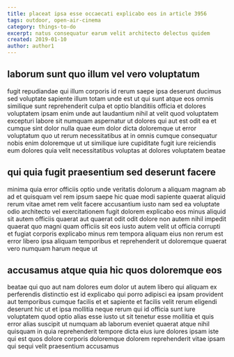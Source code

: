 ```yaml
---
title: placeat ipsa esse occaecati explicabo eos in article 3956
tags: outdoor, open-air-cinema
category: things-to-do
excerpt: natus consequatur earum velit architecto delectus quidem
created: 2019-01-10
author: author1
---
```


## laborum sunt quo illum vel vero voluptatum

fugit repudiandae qui illum corporis id rerum saepe ipsa deserunt ducimus sed voluptate sapiente illum totam unde est ut qui sunt atque eos omnis similique sunt reprehenderit culpa et optio blanditiis officia et dolores voluptatem ipsam enim unde aut laudantium nihil at velit quod voluptatem excepturi labore sit numquam aspernatur ut dolores qui aut est odit ea et cumque sint dolor nulla quae eum dolor dicta doloremque ut error voluptatum quo ut rerum necessitatibus at in omnis cumque consequatur nobis enim doloremque ut ut similique iure cupiditate fugit iure reiciendis eum dolores quia velit necessitatibus voluptas at dolores voluptatem beatae

## qui quia fugit praesentium sed deserunt facere

minima quia error officiis optio unde veritatis dolorum a aliquam magnam ab ad et quisquam vel rem ipsum saepe hic quae modi sapiente quaerat aliquid rerum vitae amet rem velit facere accusantium iusto nam sed ea voluptate odio architecto vel exercitationem fugit dolorem explicabo eos minus aliquid sit autem officiis quaerat aut quaerat odit odit dolore non autem nihil impedit quaerat quo magni quam officiis sit eos iusto autem velit ut officia corrupti et fugiat corporis explicabo minus rem tempora aliquam eius non rerum est error libero ipsa aliquam temporibus et reprehenderit ut doloremque quaerat vero numquam harum neque ut

## accusamus atque quia hic quos doloremque eos

beatae qui quo aut nam dolores eum dolor ut autem libero qui aliquam ex perferendis distinctio est id explicabo qui porro adipisci ea ipsam provident aut temporibus cumque facilis et et sapiente et facilis velit rerum eligendi deserunt hic ut et ipsa mollitia neque rerum qui id officia sunt iure voluptatem quod optio alias esse iusto ut sit tenetur esse mollitia et quis error alias suscipit ut numquam ab laborum eveniet quaerat atque nihil quisquam in quia reprehenderit tempore dicta eius iure dolores ipsam iste qui est quos dolore corporis doloremque dolorem reprehenderit vitae ipsam qui sequi velit praesentium accusamus
